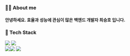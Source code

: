 ### 👨‍💻 About me 

#### 안녕하세요. 효율과 성능에 관심이 많은 백엔드 개발자 최승호 입니다.

### 🔨 Tech Stack
<img src="https://img.shields.io/badge/JAVA-007396?&logo=java&logoColor=white"> <img src="https://img.shields.io/badge/SpringBoot-6DB33F?&logo=SpringBoot&logoColor=white">
<br>
<img src="https://img.shields.io/badge/MariaDB-003545?&logo=mariaDB&logoColor=white"><img src="https://img.shields.io/badge/Spring JPA-6DB33F?&logo=Spring JPA&logoColor=white"> <img src="https://img.shields.io/badge/QueryDSL-2599ED?&logo=querydsl&logoColor=white">

  






